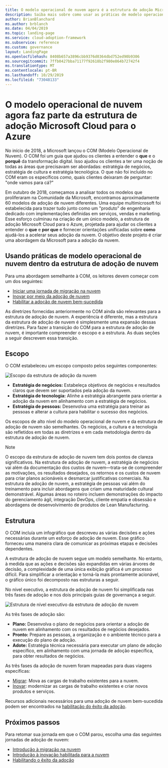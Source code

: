 ```yaml
---
title: O modelo operacional de nuvem agora é a estrutura de adoção Microsoft Cloud para o Azure
description: Saiba mais sobre como usar as práticas de modelo operacional em nuvem na estrutura de adoção de nuvem.
author: BrianBlanchard
ms.author: brblanch
ms.date: 04/04/2019
ms.topic: landing-page
ms.service: cloud-adoption-framework
ms.subservice: reference
ms.custom: governance
layout: LandingPage
ms.openlocfilehash: 8408b657a3896cbb9376d0364dbd752ed90b9306
ms.sourcegitcommit: 7ffb0427bba71177f92618b2f980e864b72742f4
ms.translationtype: MT
ms.contentlocale: pt-BR
ms.lasthandoff: 10/29/2019
ms.locfileid: "73048133"
---
```

# <a name="cloud-operating-model-is-now-part-of-the-microsoft-cloud-adoption-framework-for-azure"></a>O modelo operacional de nuvem agora faz parte da estrutura de adoção Microsoft Cloud para o Azure

No início de 2018, a Microsoft lançou o COM (Modelo Operacional de Nuvem). O COM foi um guia que ajudou os clientes a entender o **que** e o **porquê** da transformação digital. Isso ajudou os clientes a ter uma noção de todas as áreas que precisavam ser abordadas: estratégia de negócios, estratégia de cultura e estratégia tecnológica. O que não foi incluído no COM eram os específicos _como_, quais clientes deixaram de perguntar: "onde vamos para cá?"

Em outubro de 2018, começamos a analisar todos os modelos que proliferaram na Comunidade da Microsoft, encontramos aproximadamente 60 modelos de adoção de nuvem diferentes. Uma equipe multimicrosoft foi estabelecida para trazer tudo junto como um "produto" de engenharia dedicado com implementações definidas em serviços, vendas e marketing. Esse esforço culminau na criação de um único modelo, a estrutura de adoção Microsoft Cloud para o Azure, projetada para ajudar os clientes a entender o **que** e **por que** e fornecer orientações unificadas sobre **como** ajudá-los a acelerar seus adoção da nuvem. O objetivo deste projeto é criar uma abordagem da Microsoft para a adoção da nuvem.

## <a name="using-cloud-operating-model-practices-within-the-cloud-adoption-framework"></a>Usando práticas de modelo operacional de nuvem dentro da estrutura de adoção de nuvem

Para uma abordagem semelhante à COM, os leitores devem começar com um dos seguintes:

- [Iniciar uma jornada de migração na nuvem](../getting-started/migrate.md)
- [Inovar por meio da adoção de nuvem](../getting-started/innovate.md)
- [Habilitar a adoção de nuvem bem-sucedida](../getting-started/enable.md)

As diretrizes fornecidas anteriormente no COM ainda são relevantes para a estrutura de adoção de nuvem. A experiência é diferente, mas a estrutura da estrutura de adoção de nuvem é simplesmente uma expansão dessas diretrizes. Para fazer a transição do COM para a estrutura de adoção de nuvem, é importante compreender o escopo e a estrutura. As duas seções a seguir descrevem essa transição.

## <a name="scope"></a>Escopo

O COM estabeleceu um escopo composto pelos seguintes componentes:

![Escopo da estrutura de adoção da nuvem](../_images/caf-scope.png)

- **Estratégia de negócios:** Estabeleça objetivos de negócios e resultados claros que devem ser suportados pela adoção da nuvem.
- **Estratégia de tecnologia:** Alinhe a estratégia abrangente para orientar a adoção da nuvem em alinhamento com a estratégia de negócios.
- **Estratégia de pessoas:** Desenvolva uma estratégia para treinar as pessoas e alterar a cultura para habilitar o sucesso dos negócios.

Os escopos de alto nível do modelo operacional de nuvem e da estrutura de adoção de nuvem são semelhantes. Os negócios, a cultura e a tecnologia são refletidos em todas as diretrizes e em cada metodologia dentro da estrutura de adoção de nuvem.

> [!NOTE]
> O escopo da estrutura de adoção de nuvem tem dois pontos de clareza significativos. Na estrutura de adoção de nuvem, a estratégia de negócios vai além da documentação dos custos de nuvem&mdash;trata-se de compreender as motivações, os resultados desejados, os retornos e os custos de nuvem para criar planos acionáveis e desmarcar justificativas comerciais. Na estrutura de adoção de nuvem, a estratégia de pessoas vai além do treinamento para incluir abordagens que criam uma maturidade cultural demonstrável. Algumas áreas no roteiro incluem demonstrações do impacto do gerenciamento ágil, integração DevOps, cliente empatia e obsessão e abordagens de desenvolvimento de produtos de Lean Manufacturing.

## <a name="structure"></a>Estrutura

O COM incluía um infográfico que descreveu as várias decisões e ações necessárias durante um esforço de adoção de nuvem. Esse gráfico forneceu uma maneira clara de comunicar as próximas etapas e decisões dependentes.

A estrutura de adoção de nuvem segue um modelo semelhante. No entanto, à medida que as ações e decisões são expandidas em várias árvores de decisão, a complexidade de uma única exibição gráfica é um processo difícil. Para simplificar a orientação e torná-la mais prontamente acionável, o gráfico único foi decomposto nas estruturas a seguir.

No nível executivo, a estrutura de adoção de nuvem foi simplificada nas três fases de adoção e nos dois principais guias de governança a seguir.

![Estrutura de nível executivo da estrutura de adoção de nuvem](../_images/caf-structure.png)

As três fases de adoção são:

- **Plano:** Desenvolva o plano de negócios para orientar a adoção de nuvem em alinhamento com os resultados de negócios desejados.
- **Pronto:** Prepare as pessoas, a organização e o ambiente técnico para a execução do plano de adoção.
- **Adote:** Estratégia técnica necessária para executar um plano de adoção específico, em alinhamento com uma jornada de adoção específica, para obter resultados de negócios.

As três fases da adoção de nuvem foram mapeadas para duas viagens específicas:

- [Migrar](../getting-started/migrate.md): Mova as cargas de trabalho existentes para a nuvem.
- [Inovar](../getting-started/innovate.md): modernizar as cargas de trabalho existentes e criar novos produtos e serviços.

Recursos adicionais necessários para uma adoção de nuvem bem-sucedida podem ser encontrados na [habilitação do êxito da adoção](../getting-started/enable.md).

## <a name="next-steps"></a>Próximos passos

Para retomar sua jornada em que o COM parou, escolha uma das seguintes jornadas de adoção de nuvem:

- [Introdução à migração na nuvem](../getting-started/migrate.md)
- [Introdução à inovação habilitada para a nuvem](../getting-started/innovate.md)
- [Habilitando o êxito da adoção](../getting-started/enable.md)
